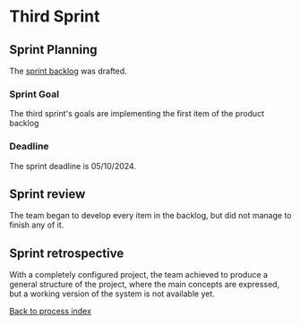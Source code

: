 # Third Sprint

## Sprint Planning

The [sprint backlog](third_sprint_backlog.md) was drafted.

### Sprint Goal

The third sprint's goals are implementing the first item of the product backlog

### Deadline

The sprint deadline is 05/10/2024.

## Sprint review

The team began to develop every item in the backlog, but did not manage to finish any of it.

## Sprint retrospective

With a completely configured project, the team achieved to produce a general structure of the project, where the main concepts are expressed, but a working version of the system is not available yet.

[Back to process index](../../index.md)
